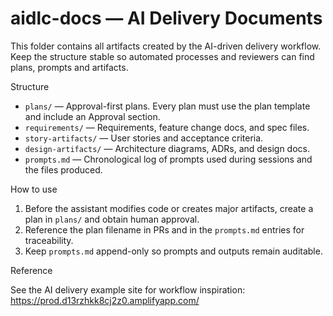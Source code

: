 # aidlc-docs — AI Delivery Documents

This folder contains all artifacts created by the AI-driven delivery workflow. Keep the structure stable so automated processes and reviewers can find plans, prompts and artifacts.

Structure

- `plans/` — Approval-first plans. Every plan must use the plan template and include an Approval section.
- `requirements/` — Requirements, feature change docs, and spec files.
- `story-artifacts/` — User stories and acceptance criteria.
- `design-artifacts/` — Architecture diagrams, ADRs, and design docs.
- `prompts.md` — Chronological log of prompts used during sessions and the files produced.

How to use

1. Before the assistant modifies code or creates major artifacts, create a plan in `plans/` and obtain human approval.
2. Reference the plan filename in PRs and in the `prompts.md` entries for traceability.
3. Keep `prompts.md` append-only so prompts and outputs remain auditable.

Reference

See the AI delivery example site for workflow inspiration: https://prod.d13rzhkk8cj2z0.amplifyapp.com/
